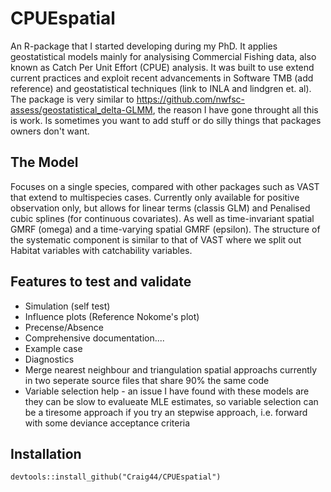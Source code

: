 # CPUEspatial
An R-package that I started developing during my PhD. It applies geostatistical models mainly for analysising Commercial Fishing data, also known as Catch Per Unit Effort (CPUE) analysis.
It was built to use extend current practices and exploit recent advancements in Software TMB (add reference) and geostatistical techniques (link to INLA and lindgren et. al). The package is very similar to https://github.com/nwfsc-assess/geostatistical_delta-GLMM, the reason I have gone throught all this is work. Is sometimes you want to add stuff or do silly things that packages owners don't want. 

## The Model
Focuses on a single species, compared with other packages such as VAST that extend to multispecies cases.
Currently only available for positive observation only, but allows for linear terms (classis GLM) and Penalised cubic splines (for continuous covariates).
As well as time-invariant spatial GMRF (omega) and a time-varying spatial GMRF (epsilon). The structure of the systematic component is similar to that of VAST where
we split out Habitat variables with catchability variables.

## Features to test and validate
- Simulation (self test)
- Influence plots (Reference Nokome's plot)
- Precense/Absence 
- Comprehensive documentation....
- Example case
- Diagnostics
- Merge nearest neighbour and triangulation spatial approachs currently in two seperate source files that share 90% the same code
- Variable selection help - an issue I have found with these models are they can be slow to evalueate MLE estimates, so variable selection can be a tiresome approach if you try an stepwise approach, i.e. forward with some deviance acceptance criteria
## Installation
```
devtools::install_github("Craig44/CPUEspatial")
```
